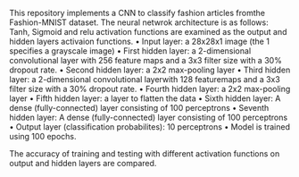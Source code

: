 This repository implements a CNN to classify fashion articles fromthe Fashion-MNIST dataset. The neural netwrok architecture is as follows:
Tanh, Sigmoid and relu activation functions are examined as the output and hidden layers activaion functions.
• Input layer: a 28x28x1 image (the 1 specifies a grayscale image)
• First hidden layer: a 2-dimensional convolutional layer with 256 feature maps and a 3x3
filter size with a 30% dropout rate.
• Second hidden layer: a 2x2 max-pooling layer
• Third hidden layer: a 2-dimensional convolutional layerwith 128 featuremaps and a 3x3
filter size with a 30% dropout rate.
• Fourth hidden layer: a 2x2 max-pooling layer
• Fifth hidden layer: a layer to flatten the data
• Sixth hidden layer: A dense (fully-connected) layer consisting of 100 perceptrons
• Seventh hidden layer: A dense (fully-connected) layer consisting of 100 perceptrons
• Output layer (classification probabilites): 10 perceptrons
• Model is trained using 100 epochs.

The accuracy of training and testing with different activation functions on output and hidden layers are compared.